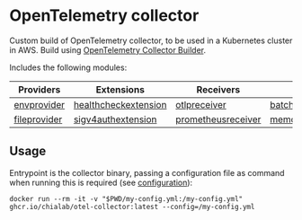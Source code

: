 # OpenTelemetry collector

Custom build of OpenTelemetry collector, to be used in a Kubernetes cluster in AWS. Build using [OpenTelemetry Collector Builder](https://github.com/open-telemetry/opentelemetry-collector/tree/main/cmd/builder).

Includes the following modules:

| Providers                                                                                                          | Extensions                                                                                                                         | Receivers                                                                                                                      | Processors                                                                                                                      | Exporters                                                                                                                                           |
|--------------------------------------------------------------------------------------------------------------------|------------------------------------------------------------------------------------------------------------------------------------|--------------------------------------------------------------------------------------------------------------------------------|---------------------------------------------------------------------------------------------------------------------------------|-----------------------------------------------------------------------------------------------------------------------------------------------------|
| [envprovider](https://github.com/open-telemetry/opentelemetry-collector/tree/main/confmap/provider/envprovider)    | [healthcheckextension](https://github.com/open-telemetry/opentelemetry-collector-contrib/tree/main/extension/healthcheckextension) | [otlpreceiver](https://github.com/open-telemetry/opentelemetry-collector/tree/main/receiver/otlpreceiver)                      | [batchprocessor](https://github.com/open-telemetry/opentelemetry-collector/tree/main/processor/batchprocessor)                  | [otlphttpexporter](https://github.com/open-telemetry/opentelemetry-collector/tree/main/exporter/otlphttpexporter)                                   |
| [fileprovider](https://github.com/open-telemetry/opentelemetry-collector/tree/main/confmap/provider/fileprovider)  | [sigv4authextension](https://github.com/open-telemetry/opentelemetry-collector-contrib/tree/main/extension/sigv4authextension)     | [prometheusreceiver](https://github.com/open-telemetry/opentelemetry-collector-contrib/tree/main/receiver/prometheusreceiver)  | [memorylimiterprocessor](https://github.com/open-telemetry/opentelemetry-collector/tree/main/processor/memorylimiterprocessor)  | [prometheusremotewriteexporter](https://github.com/open-telemetry/opentelemetry-collector-contrib/tree/main/exporter/prometheusremotewriteexporter) |

## Usage

Entrypoint is the collector binary, passing a configuration file as command when running this is required (see [configuration](https://opentelemetry.io/docs/collector/configuration/)):
```
docker run --rm -it -v "$PWD/my-config.yml:/my-config.yml" ghcr.io/chialab/otel-collector:latest --config=/my-config.yml
```
